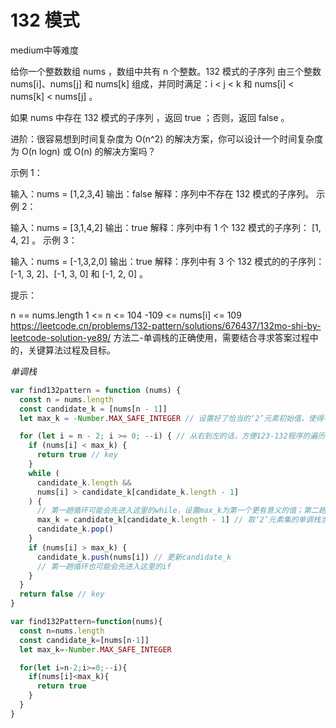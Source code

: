 # 132 模式

medium中等难度

 给你一个整数数组 nums ，数组中共有 n 个整数。132 模式的子序列 由三个整数 nums[i]、nums[j] 和 nums[k] 组成，并同时满足：i < j < k 和 nums[i] < nums[k] < nums[j] 。

如果 nums 中存在 132 模式的子序列 ，返回 true ；否则，返回 false 。

进阶：很容易想到时间复杂度为 O(n^2) 的解决方案，你可以设计一个时间复杂度为 O(n logn) 或 O(n) 的解决方案吗？

示例 1：

输入：nums = [1,2,3,4]
输出：false
解释：序列中不存在 132 模式的子序列。
示例 2：

输入：nums = [3,1,4,2]
输出：true
解释：序列中有 1 个 132 模式的子序列： [1, 4, 2] 。
示例 3：

输入：nums = [-1,3,2,0]
输出：true
解释：序列中有 3 个 132 模式的的子序列：[-1, 3, 2]、[-1, 3, 0] 和 [-1, 2, 0] 。

提示：

n == nums.length
1 <= n <= 104
-109 <= nums[i] <= 109
<https://leetcode.cn/problems/132-pattern/solutions/676437/132mo-shi-by-leetcode-solution-ye89/> 方法二-单调栈的正确使用，需要结合寻求答案过程中的，关键算法过程及目标。

*单调栈*

```js
var find132pattern = function (nums) {
  const n = nums.length
  const candidate_k = [nums[n - 1]]
  let max_k = -Number.MAX_SAFE_INTEGER // 设置好了恰当的‘2’元素初始值，使得不进入第一趟的‘nums[i]<max_k’if条件

  for (let i = n - 2; i >= 0; --i) { // 从右到左的话，方便123-132程序的遍历查找
    if (nums[i] < max_k) {
      return true // key
    }
    while (
      candidate_k.length &&
      nums[i] > candidate_k[candidate_k.length - 1]
    ) {
      // 第一趟循环可能会先进入这里的while，设置max_k为第一个更有意义的值；第二趟进入第二个if条件，pushcandidate_k
      max_k = candidate_k[candidate_k.length - 1] // 取‘2’元素集的单调栈当中的栈顶元素，作为‘2’元素集的最大值
      candidate_k.pop()
    }
    if (nums[i] > max_k) {
      candidate_k.push(nums[i]) // 更新candidate_k
      // 第一趟循环也可能会先进入这里的if
    }
  }
  return false // key
}

var find132Pattern=function(nums){
  const n=nums.length
  const candidate_k=[nums[n-1]]
  let max_k=-Number.MAX_SAFE_INTEGER

  for(let i=n-2;i>=0;--i){
    if(nums[i]<max_k){
      return true
    }
  }
}
```
